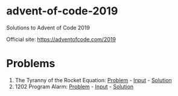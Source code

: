 # advent-of-code-2019
Solutions to Advent of Code 2019

Official site: https://adventofcode.com/2019

# Problems
1. The Tyranny of the Rocket Equation: [Problem](https://adventofcode.com/2019/day/1) - [Input](./day1/input.txt) - [Solution](./day1/solution.py)
2. 1202 Program Alarm: [Problem](https://adventofcode.com/2019/day/2) - [Input](./day2/input.txt) - [Solution](./day2/solution.py)
